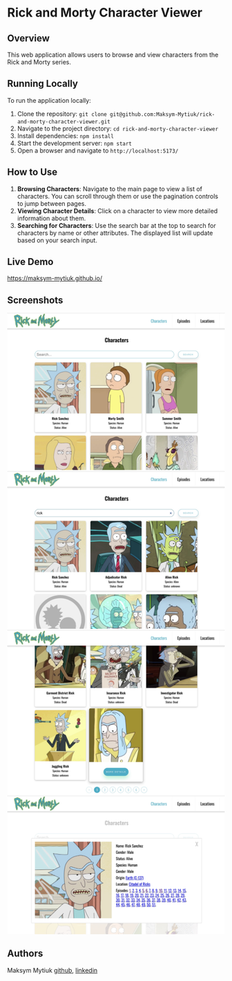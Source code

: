 # Rick and Morty Character Viewer

## Overview

This web application allows users to browse and view characters from the Rick and Morty series.

## Running Locally

To run the application locally:

1. Clone the repository: `git clone git@github.com:Maksym-Mytiuk/rick-and-morty-character-viewer.git`
2. Navigate to the project directory: `cd rick-and-morty-character-viewer`
3. Install dependencies: `npm install`
4. Start the development server: `npm start`
5. Open a browser and navigate to `http://localhost:5173/`

## How to Use

1. **Browsing Characters**: Navigate to the main page to view a list of characters. You can scroll through them or use the pagination controls to jump between pages.
2. **Viewing Character Details**: Click on a character to view more detailed information about them.
3. **Searching for Characters**: Use the search bar at the top to search for characters by name or other attributes. The displayed list will update based on your search input.

## Live Demo

https://maksym-mytiuk.github.io/

## Screenshots

![plot](./screenshot1.jpg)
![plot](./screenshot2.jpg)
![plot](./screenshot3.jpg)
![plot](./screenshot4.jpg)

## Authors

Maksym Mytiuk [github](https://github.com/Maksym-Mytiuk), [linkedin](https://www.linkedin.com/in/maksym-mytiuk/)
